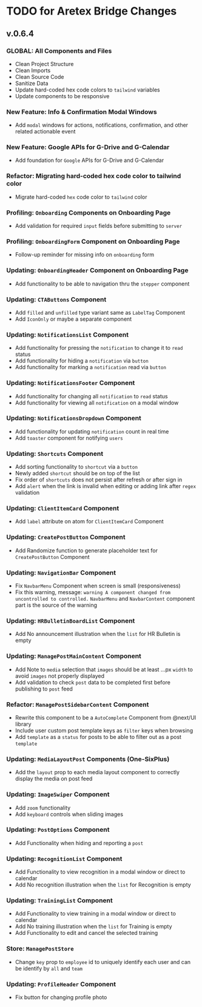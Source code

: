 # TODO for Aretex Bridge Changes

## v.0.6.4

### GLOBAL: All Components and Files

* Clean Project Structure
* Clean Imports
* Clean Source Code
* Sanitize Data
* Update hard-coded hex code colors to `tailwind` variables
* Update components to be responsive

### New Feature: Info & Confirmation Modal Windows

* Add `modal` windows for actions, notifications, confirmation, and other related actionable event

### New Feature: Google APIs for G-Drive and G-Calendar

* Add foundation for `Google` APIs for G-Drive and G-Calendar

### Refactor: Migrating hard-coded hex code color to tailwind color

* Migrate hard-coded `hex` code color to `tailwind` color

### Profiling: `Onboarding` Components on Onboarding Page

* Add validation for required `input` fields before submitting to `server`

### Profiling: `OnboardingForm` Component on Onboarding Page

* Follow-up reminder for missing info on `onboarding` form

### Updating: `OnboardingHeader` Component on Onboarding Page

* Add functionality to be able to navigation thru the `stepper` component

### Updating: `CTAButtons` Component

* Add `filled` and `unfilled` type variant same as `LabelTag` Component
* Add `IconOnly` or maybe a separate component

### Updating: `NotificationsList` Component

* Add functionality for pressing the `notification` to change it to `read` status
* Add functionality for hiding a `notification` via `button`
* Add functionality for marking a `notification` read via `button`

### Updating: `NotificationsFooter` Component

* Add functionality for changing all `notification` to `read` status
* Add functionality for viewing all `notification` on a modal window

### Updating: `NotificationsDropdown` Component

* Add functionality for updating `notification` count in real time
* Add `toaster` component for notifying `users`

### Updating: `Shortcuts` Component

* Add sorting functionality to `shortcut` via a `button`
* Newly added `shortcut` should be on top of the list
* Fix order of `shortcuts` does not persist after refresh or after sign in
* Add `alert` when the link is invalid when editing or adding link after `regex` validation

### Updating: `ClientItemCard` Component

* Add `label` attribute on atom for `ClientItemCard` Component

### Updating: `CreatePostButton` Component

* Add Randomize function to generate placeholder text for `CreatePostButton` Component

### Updating: `NavigationBar` Component

* Fix `NavbarMenu` Component when screen is small (responsiveness)
* Fix this warning, message: `warning A component changed from uncontrolled to controlled.` `NavbarMenu` and `NavbarContent` component part is the source of the warning

### Updating: `HRBulletinBoardList` Component

* Add No announcement illustration when the `list` for HR Bulletin is empty

### Updating: `ManagePostMainContent` Component

* Add Note to `media` selection that `images` should be at least ...px `width` to avoid `images` not properly displayed
* Add validation to check `post` data to be completed first before publishing to `post` feed

### Refactor: `ManagePostSidebarContent` Component

* Rewrite this component to be a `AutoComplete` Component from @next/UI library
* Include user custom post template keys as `filter` keys when browsing
* Add `template` as a `status` for posts to be able to filter out as a post `template`

### Updating: `MediaLayoutPost` Components (One-SixPlus)

* Add the `layout` prop to each media layout component to correctly display the media on post feed

### Updating: `ImageSwiper` Component

* Add `zoom` functionality
* Add `keyboard` controls when sliding images

### Updating: `PostOptions` Component

* Add Functionality when hiding and reporting a `post`

### Updating: `RecognitionList` Component

* Add Functionality to view recognition in a modal window or direct to calendar
* Add No recognition illustration when the `list` for Recognition is empty

### Updating: `TrainingList` Component

* Add Functionality to view training in a modal window or direct to calendar
* Add No training illustration when the `list` for Training is empty
* Add Functionality to edit and cancel the selected training

### Store: `ManagePostStore`

* Change `key` prop to `employee` id to uniquely identify each user and can be identify by `all` and `team`

### Updating: `ProfileHeader` Component

* Fix button for changing profile photo
